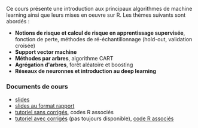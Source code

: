 Ce cours présente une introduction aux principaux algorithmes de machine learning ainsi que leurs mises en oeuvre sur R. Les thèmes suivants sont abordés :

- **Notions de risque et calcul de risque en apprentissage supervisée**, fonction de perte, méthodes de ré-échantillonnage (hold-out, validation croisée)   
- **Support vector machine**
- **Méthodes par arbres**, algorithme CART
- **Agrégation d'arbres**, forêt aléatoire et boosting
- **Réseaux de neuronnes et introduction au deep learning** 



### Documents de cours

- [slides](cours.pdf)
- [slides au format rapport](cours_article.pdf)
- [tutoriel sans corrigés](https://lrouviere.github.io/TUTO_ML/), codes R associés
- [tutoriel avec corrigés](https://lrouviere.github.io/TUTO_ML/correction/) (pas toujours disponible), [code R associés](TUTO_ML.R)

